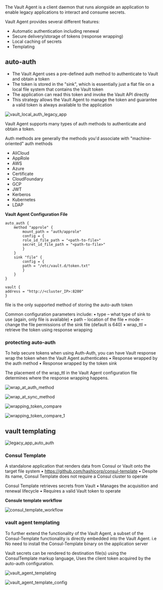 The Vault Agent is a client daemon that runs alongside an application to enable legacy applications to interact and consume secrets.

Vault Agent provides several different features:
- Automatic authentication including renewal
- Secure delivery/storage of tokens (response wrapping)
- Local caching of secrets
- Templating

## auto-auth

- The Vault Agent uses a pre-defined auth method to authenticate to Vault and obtain a token
- The token is stored in the "sink", which is essentially just a flat file on a local file system that contains 
the Vault token
- The application can read this token and invoke the Vault API directly
- This strategy allows the Vault Agent to manage the token and guarantee a valid token is always available to the application

![vault_local_auth_legacy_app](../images/vault_local_auth_legacy_app.png)

Vault Agent supports many types of auth methods to authenticate and obtain a token. 

Auth methods are generally the methods you'd associate with "machine-oriented" auth methods
- AliCloud
- AppRole
- AWS
- Azure
- Certificate
- CloudFoundary
- GCP
- JWT
- Kerberos
- Kubernetes
- LDAP

**Vault Agent Configuration File**

```
auto_auth {
    method "approle" {
        mount_path = "auth/approle"
        config = {
        role_id_file_path = "<path-to-file>"
        secret_id_file_path = "<path-to-file>"
        }
    }
    sink "file" {
        config = {
        path = "/etc/vault.d/token.txt"
        }
    }
}

vault {
address = "http://<cluster_IP>:8200"
}
```
file is the only supported method of storing the auto-auth token

Common configuration parameters include:
• type – what type of sink to use (again, only file is available)
• path – location of the file
• mode – change the file permissions of the sink file (default is 640)
• wrap_ttl = retrieve the token using response wrapping

### protecting auto-auth

To help secure tokens when using Auth-Auth, you can have Vault response wrap the token when the Vault Agent authenticates
• Response wrapped by the auth method
• Response wrapped by the token sink

The placement of the wrap_ttl in the Vault Agent configuration file determines where the response wrapping happens.

![wrap_at_auth_method](../images/wrap_at_auth_method.png)

![wrap_at_sync_method](../images/wrap_at_sync_method.png)

![wrapping_token_compare](../images/wrapping_token_compare.png)

![wrapping_token_compare_1](../images/wrapping_token_compare_1.png)

## vault templating

![legacy_app_auto_auth](../images/legacy_app_auto_auth.png)

### Consul Template

A standalone application that renders data from Consul or Vault onto the target file system
• https://github.com/hashicorp/consul-template
• Despite its name, Consul Template does not require a Consul cluster to operate

Consul Template retrieves secrets from Vault
• Manages the acquisition and renewal lifecycle
• Requires a valid Vault token to operate

**Consule template workflow**

![consul_template_workflow](../images/consul_template_workflow.png)

### vault agent templating

To further extend the functionality of the Vault Agent, a subset of the Consul-Template functionality is directly embedded into the Vault Agent. i.e No need to install the Consul-Template binary on the application server

Vault secrets can be rendered to destination file(s) using the ConsulTemplate markup language, Uses the client token acquired by the auto-auth configuration.

![vault_agent_templating](../images/vault_agent_templating.png)

![vault_agent_template_config](../images/vault_agent_template_config.png)